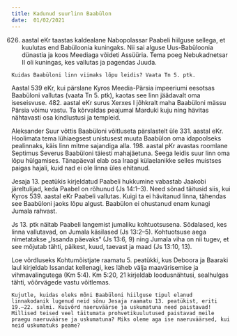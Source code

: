```yaml
---
title: Kadunud suurlinn Baabülon 
date:  01/02/2021  
---
```


626. aastal eKr taastas kaldealane Nabopolassar Paabeli hiilguse sellega, et kuulutas end Babüloonia kuningaks. Nii sai alguse Uus-Babüloonia dünastia ja koos Meediaga võideti Assüüria. Tema poeg Nebukadnetsar II oli kuningas, kes vallutas ja pagendas Juuda.

`Kuidas Baabüloni linn viimaks lõpu leidis? Vaata Tn 5. ptk.`

Aastal 539 eKr, kui pärslane Kyros Meedia-Pärsia impeeriumi eesotsas Baabüloni vallutas (vaata Tn 5. ptk), kaotas see linn jäädavalt oma iseseisvuse. 482. aastal eKr surus Xerxes I jõhkralt maha Baabüloni mässu Pärsia võimu vastu. Ta kõrvaldas peajumal Marduki kuju ning hävitas nähtavasti osa kindlustusi ja templeid.

Aleksander Suur võttis Baabüloni võitluseta pärslastelt üle 331. aastal eKr. Hoolimata tema lühiaegsest unistusest muuta Baabülon oma idapoolseks pealinnaks, käis linn mitme sajandiga alla. 198. aastal pKr avastas roomlane Septimus Severus Baabüloni täiesti mahajäetuna. Seega leidis suur linn oma lõpu hülgamises. Tänapäeval elab osa Iraagi külaelanikke selles muistses paigas hajali, kuid nad ei ole linna üles ehitanud.

Jesaja 13. peatükis kirjeldatud Paabeli hukkumine vabastab Jaakobi järeltulijad, keda Paabel on rõhunud (Js 14:1–3). Need sõnad täitusid siis, kui Kyros 539. aastal eKr Paabeli vallutas. Kuigi ta ei hävitanud linna, tähendas see Baabüloni jaoks lõpu algust. Baabülon ei ohustanud enam kunagi Jumala rahvast.

Js 13. ptk näitab Paabeli langemist jumaliku kohtuotsusena. Sõdalased, kes linna vallutavad, on Jumala käsilased (Js 13:2–5). Kohtuotsuse aega nimetatakse „Issanda päevaks“ (Js 13:6, 9) ning Jumala viha on nii tugev, et see mõjutab tähti, päikest, kuud, taevast ja maad (Js 13:10, 13).

Loe võrdluseks Kohtumõistjate raamatu 5. peatükki, kus Deboora ja Baaraki laul kirjeldab Issandat kellenagi, kes läheb välja maavärisemise ja vihmavalingutega (Km 5:4). Km 5:20, 21 kirjeldab loodusnähtusi, sealhulgas tähti, võõrvägede vastu võitlemas.

`Kujutle, kuidas oleks mõni Baabüloni hiilguse tipul elanud linnakodanik lugenud neid sõnu Jesaja raamatu 13. peatükist, eriti 19.–22. salmi. Kuivõrd naeruväärse ja uskumatuna need paistavad! Millised teised veel täitumata prohvetikuulutused paistavad meile praegu naeruväärse ja uskumatuna? Miks oleme aga ise naeruväärsed, kui neid uskumatuks peame?`
